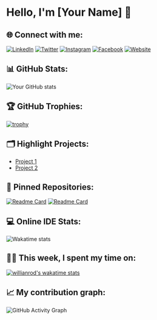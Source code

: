# Hello, I'm [Your Name] 👋

## 🌐 Connect with me:
[![LinkedIn](https://img.shields.io/badge/-LinkedIn-blue?style=flat-square&logo=Linkedin&logoColor=white&link=https://www.linkedin.com/in/yourusername/)](https://www.linkedin.com/in/yourusername/)
[![Twitter](https://img.shields.io/badge/-Twitter-blue?style=flat-square&logo=Twitter&logoColor=white&link=https://twitter.com/yourusername)](https://twitter.com/yourusername)
[![Instagram](https://img.shields.io/badge/-Instagram-purple?style=flat-square&logo=Instagram&logoColor=white&link=https://www.instagram.com/yourusername/)](https://www.instagram.com/yourusername/)
[![Facebook](https://img.shields.io/badge/-Facebook-blue?style=flat-square&logo=Facebook&logoColor=white&link=https://www.facebook.com/yourusername/)](https://www.facebook.com/yourusername/)
[![Website](https://img.shields.io/badge/-Website-black?style=flat-square&logo=Google-Chrome&logoColor=white&link=https://yourwebsite.com)](https://yourwebsite.com)

## 📊 GitHub Stats:
![Your GitHub stats](https://github-readme-stats.vercel.app/api?username=yourusername&show_icons=true&theme=tokyonight)

## 🏆 GitHub Trophies:
[![trophy](https://github-profile-trophy.vercel.app/?username=yourusername&theme=nord&column=7)](https://github.com/ryo-ma/github-profile-trophy)

## 🗂️ Highlight Projects:
- [Project 1](https://github.com/yourusername/project1)
- [Project 2](https://github.com/yourusername/project2)

## 📌 Pinned Repositories:
[![Readme Card](https://github-readme-stats.vercel.app/api/pin/?username=yourusername&repo=yourrepo1&theme=tokyonight)](https://github.com/yourusername/yourrepo1)
[![Readme Card](https://github-readme-stats.vercel.app/api/pin/?username=yourusername&repo=yourrepo2&theme=tokyonight)](https://github.com/yourusername/yourrepo2)

## 💻 Online IDE Stats:
![Wakatime stats](https://github-readme-stats.vercel.app/api/wakatime?username=yourusername&theme=tokyonight)

## 👩‍💻 This week, I spent my time on:
[![willianrod's wakatime stats](https://github-readme-stats.vercel.app/api/wakatime?username=yourusername)](https://github.com/anuraghazra/github-readme-stats)

## 📈 My contribution graph:
![GitHub Activity Graph](https://activity-graph.herokuapp.com/graph?username=yourusername&theme=xcode)
